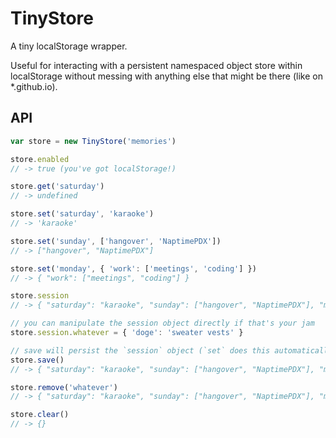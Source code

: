 # TinyStore

A tiny localStorage wrapper.

Useful for interacting with a persistent namespaced object store within localStorage without messing with anything else that might be there (like on *.github.io).

## API

```js
var store = new TinyStore('memories')

store.enabled
// -> true (you've got localStorage!)

store.get('saturday')
// -> undefined

store.set('saturday', 'karaoke')
// -> 'karaoke'

store.set('sunday', ['hangover', 'NaptimePDX'])
// -> ["hangover", "NaptimePDX"]

store.set('monday', { 'work': ['meetings', 'coding'] })
// -> { "work": ["meetings", "coding"] }

store.session
// -> { "saturday": "karaoke", "sunday": ["hangover", "NaptimePDX"], "monday": { "work": ["meetings", "coding"] } }

// you can manipulate the session object directly if that's your jam
store.session.whatever = { 'doge': 'sweater vests' }

// save will persist the `session` object (`set` does this automatically)
store.save()
// -> { "saturday": "karaoke", "sunday": ["hangover", "NaptimePDX"], "monday": { "work": ["meetings", "coding"] }, "whatever": { "doge": "sweater vests" } }

store.remove('whatever')
// -> { "saturday": "karaoke", "sunday": ["hangover", "NaptimePDX"], "monday": { "work": ["meetings", "coding"] } }

store.clear()
// -> {}
```